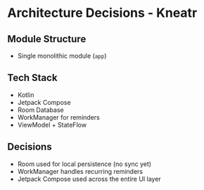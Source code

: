 # Architecture Decisions - Kneatr

## Module Structure

- Single monolithic module (`app`)

## Tech Stack

- Kotlin
- Jetpack Compose
- Room Database
- WorkManager for reminders
- ViewModel + StateFlow

## Decisions

- Room used for local persistence (no sync yet)
- WorkManager handles recurring reminders
- Jetpack Compose used across the entire UI layer
